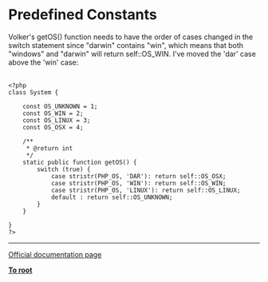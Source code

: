 # Predefined Constants



Volker&apos;s getOS() function needs to have the order of cases changed in the switch statement since "darwin" contains "win", which means that both "windows" and "darwin" will return self::OS_WIN. I&apos;ve moved the &apos;dar&apos; case above the &apos;win&apos; case:<br><br>

```
<?php
class System {

    const OS_UNKNOWN = 1;
    const OS_WIN = 2;
    const OS_LINUX = 3;
    const OS_OSX = 4;

    /**
     * @return int
     */
    static public function getOS() {
        switch (true) {
            case stristr(PHP_OS, 'DAR'): return self::OS_OSX;
            case stristr(PHP_OS, 'WIN'): return self::OS_WIN;
            case stristr(PHP_OS, 'LINUX'): return self::OS_LINUX;
            default : return self::OS_UNKNOWN;
        }
    }

}
?>
```
  

---

[Official documentation page](https://www.php.net/manual/en/reserved.constants.php)

**[To root](/README.md)**